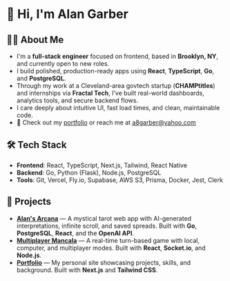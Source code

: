 # 👋 Hi, I'm Alan Garber

## 👨‍💻 About Me
- I'm a **full-stack engineer** focused on frontend, based in **Brooklyn, NY**, and currently open to new roles.
- I build polished, production-ready apps using **React**, **TypeScript**, **Go**, and **PostgreSQL**.
- Through my work at a Cleveland-area govtech startup (**CHAMPtitles**) and internships via **Fractal Tech**, I’ve built real-world dashboards, analytics tools, and secure backend flows.
- I care deeply about intuitive UI, fast load times, and clean, maintainable code.
- 🔗 Check out my [portfolio](https://alanmgarber.com) or reach me at [a8garber@yahoo.com](mailto:a8garber@yahoo.com)

## 🛠 Tech Stack
- **Frontend**: React, TypeScript, Next.js, Tailwind, React Native
- **Backend**: Go, Python (Flask), Node.js, PostgreSQL
- **Tools**: Git, Vercel, Fly.io, Supabase, AWS S3, Prisma, Docker, Jest, Clerk

## 🚀 Projects
- [**Alan's Arcana**](https://alansarcana.com) — A mystical tarot web app with AI-generated interpretations, infinite scroll, and saved spreads. Built with **Go**, **PostgreSQL**, **React**, and the **OpenAI API**.
- [**Multiplayer Mancala**](https://mancala-old-ephraims-projects.vercel.app/) — A real-time turn-based game with local, computer, and multiplayer modes. Built with **React**, **Socket.io**, and **Node.js**.
- [**Portfolio**](https://alanmgarber.com) — My personal site showcasing projects, skills, and background. Built with **Next.js** and **Tailwind CSS**.

